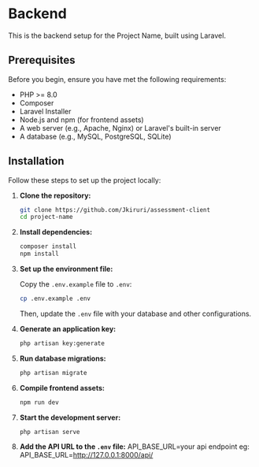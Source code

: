# Backend

This is the backend setup for the Project Name, built using Laravel.

## Prerequisites

Before you begin, ensure you have met the following requirements:

- PHP >= 8.0
- Composer
- Laravel Installer
- Node.js and npm (for frontend assets)
- A web server (e.g., Apache, Nginx) or Laravel's built-in server
- A database (e.g., MySQL, PostgreSQL, SQLite)

## Installation

Follow these steps to set up the project locally:

1. **Clone the repository:**

    ```bash
    git clone https://github.com/Jkiruri/assessment-client
    cd project-name
    ```

2. **Install dependencies:**

    ```bash
    composer install
    npm install
    ```

3. **Set up the environment file:**

    Copy the `.env.example` file to `.env`:

    ```bash
    cp .env.example .env
    ```

    Then, update the `.env` file with your database and other configurations.

4. **Generate an application key:**

    ```bash
    php artisan key:generate
    ```

5. **Run database migrations:**

    ```bash
    php artisan migrate
    ```



6. **Compile frontend assets:**

    ```bash
    npm run dev
    ```

7. **Start the development server:**

    ```bash
    php artisan serve
    ```

8. **Add the API URL to the `.env` file:**
    API_BASE_URL=your api endpoint
    eg:
    API_BASE_URL=http://127.0.0.1:8000/api/
    